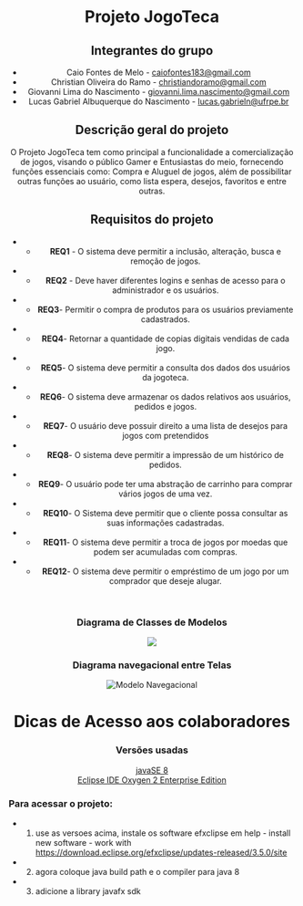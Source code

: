 <div align="center">

# Projeto JogoTeca

## Integrantes do grupo

- Caio Fontes de Melo - caiofontes183@gmail.com
- Christian Oliveira do Ramo - christiandoramo@gmail.com
- Giovanni Lima do Nascimento - giovanni.lima.nascimento@gmail.com
- Lucas Gabriel Albuquerque do Nascimento - lucas.gabrieln@ufrpe.br

## Descrição geral do projeto

O Projeto JogoTeca tem como principal a funcionalidade a comercialização de jogos, visando o público Gamer e Entusiastas do meio, fornecendo funções essenciais como: Compra e Aluguel de jogos, além de possibilitar outras funções ao usuário, como lista espera, desejos, favoritos e entre outras.

## Requisitos do projeto

- - **REQ1** - O sistema deve permitir a inclusão, alteração, busca e remoção de jogos.
- - **REQ2** - Deve haver diferentes logins e senhas de acesso para o administrador e os usuários.
- - **REQ3**- Permitir o compra de produtos para os usuários previamente cadastrados.
- - **REQ4**- Retornar a quantidade de copias digitais vendidas de cada jogo.
- - **REQ5**- O sistema deve permitir a consulta dos dados dos usuários da jogoteca.
- - **REQ6**- O sistema deve armazenar os dados relativos aos usuários, pedidos e jogos.
- - **REQ7**- O usuário deve possuir direito a uma lista de desejos para jogos com pretendidos
- - **REQ8**- O sistema deve permitir a impressão de um histórico de pedidos.
- - **REQ9**- O usuário pode ter uma abstração de carrinho para comprar vários jogos de uma vez.
- - **REQ10**- O Sistema deve permitir que o cliente possa consultar as suas informações cadastradas.
- - **REQ11**- O sistema deve permitir a troca de jogos por moedas que podem ser acumuladas com compras.
- - **REQ12**- O sistema deve permitir o empréstimo de um jogo por um comprador que deseje alugar.

<br>

### Diagrama de Classes de Modelos

<img src="https://i.pinimg.com/originals/bf/df/4d/bfdf4dc250063f1a441d489f2cb4f350.png">

### Diagrama navegacional entre Telas

<img src="https://i.pinimg.com/originals/8a/a5/21/8aa521754b89f2a144ac0ef72de0909a.jpg" alt="Modelo Navegacional">

# Dicas de Acesso aos colaboradores

### Versões usadas

[javaSE 8](https://www.oracle.com/br/java/technologies/javase/javase8-archive-downloads.html)
<br>
[Eclipse IDE Oxygen 2 Enterprise Edition](https://www.eclipse.org/downloads/packages/release/oxygen/2)
<br>

</div>

### Para acessar o projeto:
* 1. use as versoes acima, instale os software efxclipse em help - install new software - work with https://download.eclipse.org/efxclipse/updates-released/3.5.0/site
* 2. agora coloque java build path e o compiler para java 8
* 3. adicione a library javafx sdk
